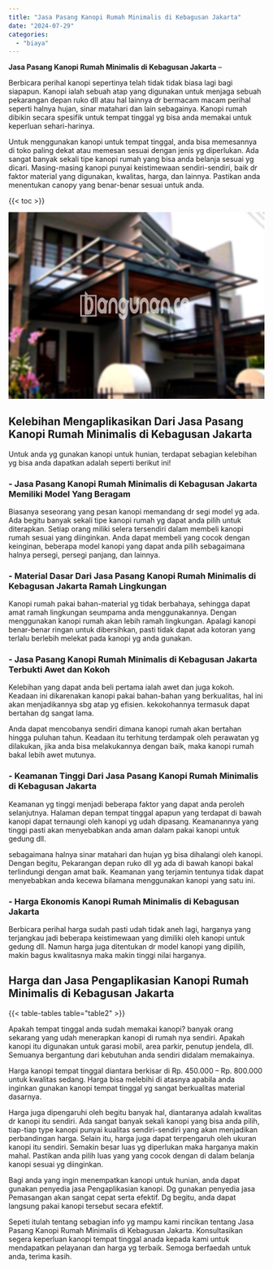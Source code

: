 ```yaml
---
title: "Jasa Pasang Kanopi Rumah Minimalis di Kebagusan Jakarta"
date: "2024-07-29"
categories: 
  - "biaya"
---
```


**Jasa Pasang Kanopi Rumah Minimalis di Kebagusan Jakarta** –

Berbicara perihal kanopi sepertinya telah tidak tidak biasa lagi bagi siapapun. Kanopi ialah sebuah atap yang digunakan untuk menjaga sebuah pekarangan depan ruko dll atau hal lainnya dr bermacam macam perihal seperti halnya hujan, sinar matahari dan lain sebagainya. Kanopi rumah dibikin secara spesifik untuk tempat tinggal yg bisa anda memakai untuk keperluan sehari-harinya.

Untuk menggunakan kanopi untuk tempat tinggal, anda bisa memesannya di toko paling dekat atau memesan sesuai dengan jenis yg diperlukan. Ada sangat banyak sekali tipe kanopi rumah yang bisa anda belanja sesuai yg dicari. Masing-masing kanopi punyai keistimewaan sendiri-sendiri, baik dr faktor material yang digunakan, kwalitas, harga, dan lainnya. Pastikan anda menentukan canopy yang benar-benar sesuai untuk anda.

{{< toc >}}

![Jasa Pasang Kanopi Rumah Minimalis di Kebagusan Jakarta](/images/harga-kanopi-minimalis-09.png)

## Kelebihan Mengaplikasikan Dari Jasa Pasang Kanopi Rumah Minimalis di Kebagusan Jakarta

Untuk anda yg gunakan kanopi untuk hunian, terdapat sebagian kelebihan yg bisa anda dapatkan adalah seperti berikut ini!

### \- Jasa Pasang Kanopi Rumah Minimalis di Kebagusan Jakarta Memiliki Model Yang Beragam

Biasanya seseorang yang pesan kanopi memandang dr segi model yg ada. Ada begitu banyak sekali tipe kanopi rumah yg dapat anda pilih untuk diterapkan. Setiap orang miliki selera tersendiri dalam membeli kanopi rumah sesuai yang diinginkan. Anda dapat membeli yang cocok dengan keinginan, beberapa model kanopi yang dapat anda pilih sebagaimana halnya persegi, persegi panjang, dan lainnya.

### \- Material Dasar Dari Jasa Pasang Kanopi Rumah Minimalis di Kebagusan Jakarta Ramah Lingkungan

Kanopi rumah pakai bahan-material yg tidak berbahaya, sehingga dapat amat ramah lingkungan seumpama anda menggunakannya. Dengan menggunakan kanopi rumah akan lebih ramah lingkungan. Apalagi kanopi benar-benar ringan untuk dibersihkan, pasti tidak dapat ada kotoran yang terlalu berlebih melekat pada kanopi yg anda gunakan.

### \- Jasa Pasang Kanopi Rumah Minimalis di Kebagusan Jakarta Terbukti Awet dan Kokoh

Kelebihan yang dapat anda beli pertama ialah awet dan juga kokoh. Keadaan ini dikarenakan kanopi pakai bahan-bahan yang berkualitas, hal ini akan menjadikannya sbg atap yg efisien. kekokohannya termasuk dapat bertahan dg sangat lama.

Anda dapat mencobanya sendiri dimana kanopi rumah akan bertahan hingga puluhan tahun. Keadaan itu terhitung terdampak oleh perawatan yg dilakukan, jika anda bisa melakukannya dengan baik, maka kanopi rumah bakal lebih awet mutunya.

### \- Keamanan Tinggi Dari Jasa Pasang Kanopi Rumah Minimalis di Kebagusan Jakarta

Keamanan yg tinggi menjadi beberapa faktor yang dapat anda peroleh selanjutnya. Halaman depan tempat tinggal apapun yang terdapat di bawah kanopi dapat ternaungi oleh kanopi yg udah dipasang. Keamanannya yang tinggi pasti akan menyebabkan anda aman dalam pakai kanopi untuk gedung dll.

sebagaimana halnya sinar matahari dan hujan yg bisa dihalangi oleh kanopi. Dengan begitu, Pekarangan depan ruko dll yg ada di bawah kanopi bakal terlindungi dengan amat baik. Keamanan yang terjamin tentunya tidak dapat menyebabkan anda kecewa bilamana menggunakan kanopi yang satu ini.

### \- Harga Ekonomis Kanopi Rumah Minimalis di Kebagusan Jakarta

Berbicara perihal harga sudah pasti udah tidak aneh lagi, harganya yang terjangkau jadi beberapa keistimewaan yang dimiliki oleh kanopi untuk gedung dll. Namun harga juga ditentukan dr model kanopi yang dipilih, makin bagus kwalitasnya maka makin tinggi nilai harganya.

## Harga dan Jasa Pengaplikasian Kanopi Rumah Minimalis di Kebagusan Jakarta

{{< table-tables table="table2" >}}

Apakah tempat tinggal anda sudah memakai kanopi? banyak orang sekarang yang udah menerapkan kanopi di rumah nya sendiri. Apakah kanopi itu digunakan untuk garasi mobil, area parkir, penutup jendela, dll. Semuanya bergantung dari kebutuhan anda sendiri didalam memakainya.

Harga kanopi tempat tinggal diantara berkisar di Rp. 450.000 – Rp. 800.000 untuk kwalitas sedang. Harga bisa melebihi di atasnya apabila anda inginkan gunakan kanopi tempat tinggal yg sangat berkualitas material dasarnya.

Harga juga dipengaruhi oleh begitu banyak hal, diantaranya adalah kwalitas dr kanopi itu sendiri. Ada sangat banyak sekali kanopi yang bisa anda pilih, tiap-tiap type kanopi punyai kualitas sendiri-sendiri yang akan menjadikan perbandingan harga. Selain itu, harga juga dapat terpengaruh oleh ukuran kanopi itu sendiri. Semakin besar luas yg diperlukan maka harganya makin mahal. Pastikan anda pilih luas yang yang cocok dengan di dalam belanja kanopi sesuai yg diinginkan.

Bagi anda yang ingin menempatkan kanopi untuk hunian, anda dapat gunakan penyedia jasa Pengaplikasian kanopi. Dg gunakan penyedia jasa Pemasangan akan sangat cepat serta efektif. Dg begitu, anda dapat langsung pakai kanopi tersebut secara efektif.

Sepeti itulah tentang sebagian info yg mampu kami rincikan tentang Jasa Pasang Kanopi Rumah Minimalis di Kebagusan Jakarta. Konsultasikan segera keperluan kanopi tempat tinggal anada kepada kami untuk mendapatkan pelayanan dan harga yg terbaik. Semoga berfaedah untuk anda, terima kasih.
